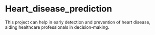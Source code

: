 # Heart_disease_prediction
This project can help in early detection and prevention of heart disease, aiding healthcare professionals in decision-making.

